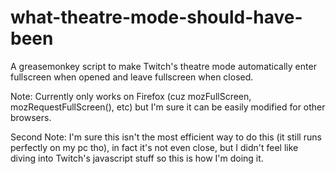 # what-theatre-mode-should-have-been
A greasemonkey script to make Twitch's theatre mode automatically enter fullscreen when opened and leave fullscreen when closed.

Note: Currently only works on Firefox (cuz mozFullScreen, mozRequestFullScreen(), etc) but I'm sure it can be easily modified for other browsers.

Second Note: I'm sure this isn't the most efficient way to do this (it still runs perfectly on my pc tho), in fact it's not even close, but I didn't feel like diving into Twitch's javascript stuff so this is how I'm doing it.

